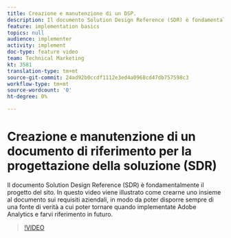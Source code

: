 ```yaml
---
title: Creazione e manutenzione di un DSP.
description: Il documento Solution Design Reference (SDR) è fondamentalmente il progetto del sito. In questo video viene illustrato come crearne uno, in combinazione con il documento sui requisiti aziendali, in modo da poter sempre disporre di una fonte di verità a cui poter tornare quando si implementa  Adobe Analytics, e come si fa riferimento ad esso in futuro.
feature: implementation basics
topics: null
audience: implementer
activity: implement
doc-type: feature video
team: Technical Marketing
kt: 3581
translation-type: tm+mt
source-git-commit: 24ad92b0ccdf1112e3ed4a0968cd47db757598c3
workflow-type: tm+mt
source-wordcount: '0'
ht-degree: 0%

---
```



# Creazione e manutenzione di un documento di riferimento per la progettazione della soluzione (SDR)

Il documento Solution Design Reference (SDR) è fondamentalmente il progetto del sito. In questo video viene illustrato come crearne uno insieme al documento sui requisiti aziendali, in modo da poter disporre sempre di una fonte di verità a cui poter tornare quando implementate  Adobe Analytics e farvi riferimento in futuro.

>[!VIDEO](https://video.tv.adobe.com/v/28754/?quality=12)
